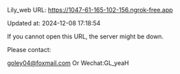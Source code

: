 Lily_web URL: https://1047-61-165-102-156.ngrok-free.app

Updated at: 2024-12-08 17:18:54

If you cannot open this URL, the server might be down.

Please contact: 

goley04@foxmail.com Or Wechat:GL_yeaH